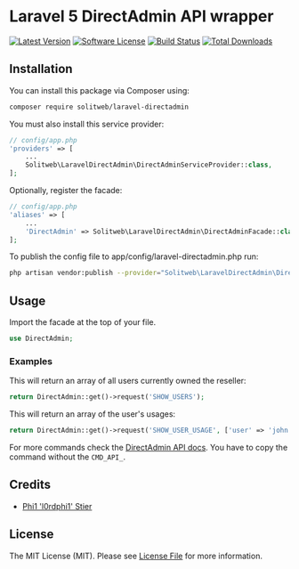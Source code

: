 # Laravel 5 DirectAdmin API wrapper
[![Latest Version](https://img.shields.io/github/release/solitweb/laravel-directadmin.svg?style=flat-square)](https://github.com/laravel-solitweb/directadmin/releases)
[![Software License](https://img.shields.io/badge/license-MIT-brightgreen.svg?style=flat-square)](LICENSE.md)
[![Build Status](https://img.shields.io/travis/solitweb/laravel-directadmin/master.svg?style=flat-square)](https://travis-ci.org/solitweb/laravel-directadmin)
[![Total Downloads](https://img.shields.io/packagist/dt/solitweb/laravel-directadmin.svg?style=flat-square)](https://packagist.org/packages/solitweb/laravel-directadmin)

## Installation

You can install this package via Composer using:

```bash
composer require solitweb/laravel-directadmin
```

You must also install this service provider:

```php
// config/app.php
'providers' => [
    ...
    Solitweb\LaravelDirectAdmin\DirectAdminServiceProvider::class,
];
```

Optionally, register the facade:

```php
// config/app.php
'aliases' => [
    ...
    'DirectAdmin' => Solitweb\LaravelDirectAdmin\DirectAdminFacade::class,
];
```

To publish the config file to app/config/laravel-directadmin.php run:

```bash
php artisan vendor:publish --provider="Solitweb\LaravelDirectAdmin\DirectAdminServiceProvider"
```

## Usage

Import the facade at the top of your file.

```php
use DirectAdmin;
```

### Examples

This will return an array of all users currently owned the reseller:

```php
return DirectAdmin::get()->request('SHOW_USERS');
```

This will return an array of the user's usages:

```php
return DirectAdmin::get()->request('SHOW_USER_USAGE', ['user' => 'john']);
```

For more commands check the [DirectAdmin API docs](https://www.directadmin.com/api.php).
You have to copy the command without the `CMD_API_`.

## Credits
- [Phi1 'l0rdphi1' Stier](mailto:l0rdphi1@liquenox.net)

## License

The MIT License (MIT). Please see [License File](LICENSE.md) for more information.
